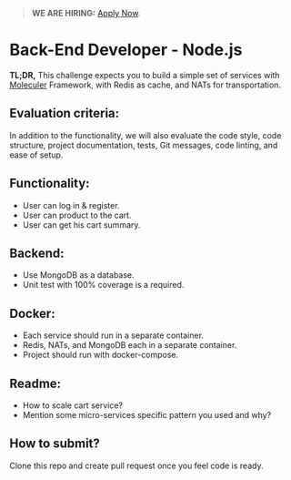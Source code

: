 > **WE ARE HIRING:** [Apply Now](http://smrtr.io/N-RJ).

# Back-End Developer - Node.js

<strong>TL;DR,</strong> This challenge expects you to build a simple set of services with [Moleculer](https://moleculer.services/) Framework, with Redis as cache, and NATs for transportation.

## Evaluation criteria:

In addition to the functionality, we will also evaluate the code style, code structure, project documentation, tests, Git messages, code linting, and ease of setup.

## Functionality:

- User can log in & register.
- User can product to the cart.
- User can get his cart summary.

## Backend:

- Use MongoDB as a database.
- Unit test with 100% coverage is a required.

## Docker:

- Each service should run in a separate container.
- Redis, NATs, and MongoDB each in a separate container.
- Project should run with docker-compose.

## Readme:

- How to scale cart service?
- Mention some micro-services specific pattern you used and why?

## How to submit?

Clone this repo and create pull request once you feel code is ready.
